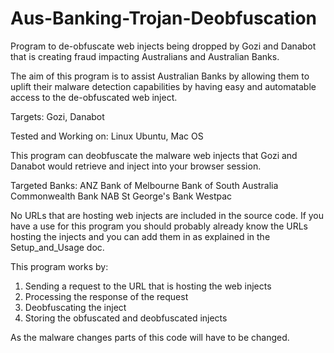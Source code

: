 # Aus-Banking-Trojan-Deobfuscation
Program to de-obfuscate web injects being dropped by Gozi and Danabot that is creating fraud impacting Australians and Australian Banks.

The aim of this program is to assist Australian Banks by allowing them to uplift their malware detection capabilities by having easy and automatable access to the de-obfuscated web inject.

Targets: 
  Gozi,
  Danabot

Tested and Working on: 
  Linux Ubuntu,
  Mac OS
  
This program can deobfuscate the malware web injects that Gozi and Danabot would retrieve and inject into your browser session.

Targeted Banks:
  ANZ
  Bank of Melbourne
  Bank of South Australia
  Commonwealth Bank
  NAB
  St George's Bank
  Westpac

No URLs that are hosting web injects are included in the source code. If you have a use for this program you should probably already know the URLs hosting the injects and you can add them in as explained in the Setup_and_Usage doc.

This program works by:
  1. Sending a request to the URL that is hosting the web injects 
  2. Processing the response of the request
  3. Deobfuscating the inject
  4. Storing the obfuscated and deobfuscated injects

As the malware changes parts of this code will have to be changed.
